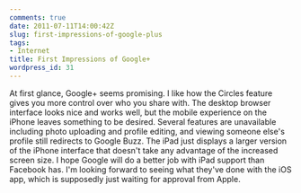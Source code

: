 ```yaml
---
comments: true
date: 2011-07-11T14:00:42Z
slug: first-impressions-of-google-plus
tags:
- Internet
title: First Impressions of Google+
wordpress_id: 31
---
```


At first glance, Google+ seems promising. I like how the Circles feature gives you more control over who you share with. The desktop browser interface looks nice and works well, but the mobile experience on the iPhone leaves something to be desired. Several features are unavailable including photo uploading and profile editing, and viewing someone else's profile still redirects to Google Buzz. The iPad just displays a larger version of the iPhone interface that doesn't take any advantage of the increased screen size. I hope Google will do a better job with iPad support than Facebook has. I'm looking forward to seeing what they've done with the iOS app, which is supposedly just waiting for approval from Apple.
